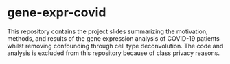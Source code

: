 # gene-expr-covid
This repository contains the project slides summarizing the motivation, methods, and results of the gene expression analysis of COVID-19 patients whilst removing confounding through cell type deconvolution. The code and analysis is excluded from this repository because of class privacy reasons.
